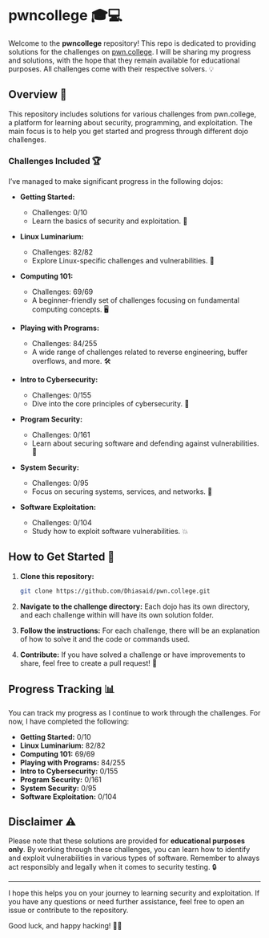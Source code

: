 # pwncollege 🎓💻

Welcome to the **pwncollege** repository! This repo is dedicated to providing solutions for the challenges on [pwn.college](https://pwn.college). I will be sharing my progress and solutions, with the hope that they remain available for educational purposes. All challenges come with their respective solvers. 💡

## Overview 🌟

This repository includes solutions for various challenges from pwn.college, a platform for learning about security, programming, and exploitation. The main focus is to help you get started and progress through different dojo challenges.

### Challenges Included 🏆

I’ve managed to make significant progress in the following dojos:

- **Getting Started:** 
    - Challenges: 0/10
    - Learn the basics of security and exploitation. 🚀
  
- **Linux Luminarium:** 
    - Challenges: 82/82
    - Explore Linux-specific challenges and vulnerabilities. 🐧

- **Computing 101:** 
    - Challenges: 69/69
    - A beginner-friendly set of challenges focusing on fundamental computing concepts. 🖥️

- **Playing with Programs:** 
    - Challenges: 84/255
    - A wide range of challenges related to reverse engineering, buffer overflows, and more. 🛠️

- **Intro to Cybersecurity:** 
    - Challenges: 0/155
    - Dive into the core principles of cybersecurity. 🔐

- **Program Security:** 
    - Challenges: 0/161
    - Learn about securing software and defending against vulnerabilities. 💪

- **System Security:** 
    - Challenges: 0/95
    - Focus on securing systems, services, and networks. 🔧

- **Software Exploitation:** 
    - Challenges: 0/104
    - Study how to exploit software vulnerabilities. 💥

## How to Get Started 🚀

1. **Clone this repository:**
    ```bash
    git clone https://github.com/Dhiasaid/pwn.college.git
    ```

2. **Navigate to the challenge directory:**
    Each dojo has its own directory, and each challenge within will have its own solution folder.

3. **Follow the instructions:**
    For each challenge, there will be an explanation of how to solve it and the code or commands used.

4. **Contribute:**
    If you have solved a challenge or have improvements to share, feel free to create a pull request! 🤝

## Progress Tracking 📊

You can track my progress as I continue to work through the challenges. For now, I have completed the following:

- **Getting Started:** 0/10
- **Linux Luminarium:** 82/82
- **Computing 101:** 69/69
- **Playing with Programs:** 84/255
- **Intro to Cybersecurity:** 0/155
- **Program Security:** 0/161
- **System Security:** 0/95
- **Software Exploitation:** 0/104

## Disclaimer ⚠️

Please note that these solutions are provided for **educational purposes only**. By working through these challenges, you can learn how to identify and exploit vulnerabilities in various types of software. Remember to always act responsibly and legally when it comes to security testing. 🔒

---

I hope this helps you on your journey to learning security and exploitation. If you have any questions or need further assistance, feel free to open an issue or contribute to the repository.

Good luck, and happy hacking! 👾🖤

